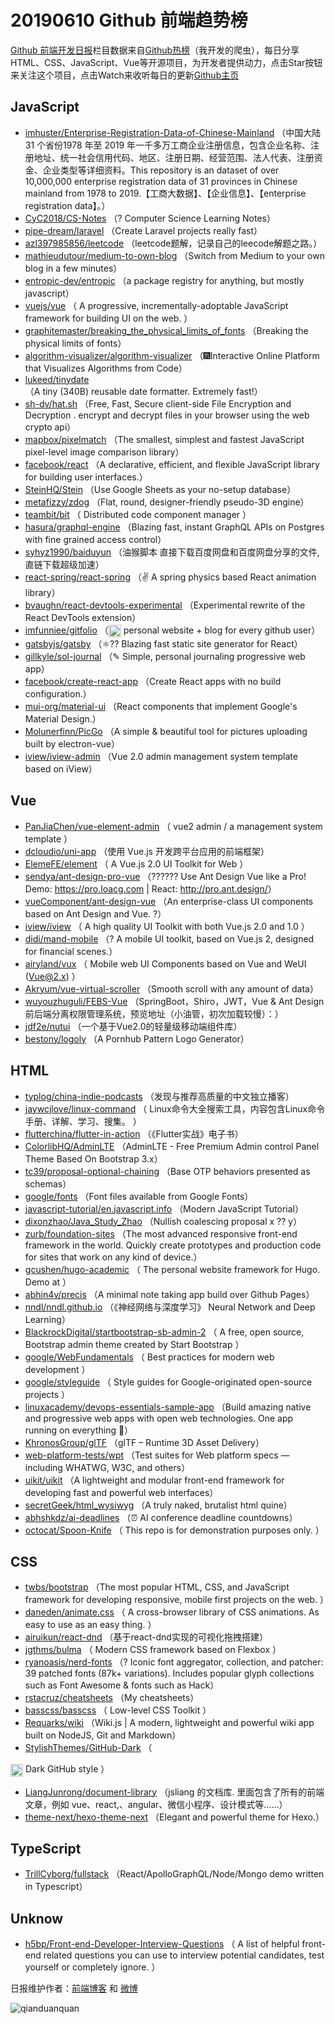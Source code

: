 # 20190610 Github 前端趋势榜

[Github 前端开发日报](http://caibaojian.com/c/news)栏目数据来自[Github热榜](http://news.caibaojian.com/)（我开发的爬虫），每日分享HTML、CSS、JavaScript、Vue等开源项目，为开发者提供动力，点击Star按钮来关注这个项目，点击Watch来收听每日的更新[Github主页](https://github.com/kujian/githubTrending)
## JavaScript

* [imhuster/Enterprise-Registration-Data-of-Chinese-Mainland](https://github.com/imhuster/Enterprise-Registration-Data-of-Chinese-Mainland) （中国大陆 31 个省份1978 年至 2019 年一千多万工商企业注册信息，包含企业名称、注册地址、统一社会信用代码、地区、注册日期、经营范围、法人代表、注册资金、企业类型等详细资料。This repository is an dataset of over 10,000,000 enterprise registration data of 31 provinces in Chinese mainland from 1978 to 2019.【工商大数据】、【企业信息】、【enterprise registration data】。）
* [CyC2018/CS-Notes](https://github.com/CyC2018/CS-Notes) （? Computer Science Learning Notes）
* [pipe-dream/laravel](https://github.com/pipe-dream/laravel) （Create Laravel projects really fast）
* [azl397985856/leetcode](https://github.com/azl397985856/leetcode) （leetcode题解，记录自己的leecode解题之路。）
* [mathieudutour/medium-to-own-blog](https://github.com/mathieudutour/medium-to-own-blog) （Switch from Medium to your own blog in a few minutes）
* [entropic-dev/entropic](https://github.com/entropic-dev/entropic) （a package registry for anything, but mostly javascript）
* [vuejs/vue](https://github.com/vuejs/vue) （
        A progressive, incrementally-adoptable JavaScript framework for building UI on the web.
      ）
* [graphitemaster/breaking_the_physical_limits_of_fonts](https://github.com/graphitemaster/breaking_the_physical_limits_of_fonts) （Breaking the physical limits of fonts）
* [algorithm-visualizer/algorithm-visualizer](https://github.com/algorithm-visualizer/algorithm-visualizer) （&#x1f386;Interactive Online Platform that Visualizes Algorithms from Code）
* [lukeed/tinydate](https://github.com/lukeed/tinydate) （A tiny (340B) reusable date formatter. Extremely fast!）
* [sh-dv/hat.sh](https://github.com/sh-dv/hat.sh) （Free, Fast, Secure client-side File Encryption and Decryption . encrypt and decrypt files in your browser using the web crypto api）
* [mapbox/pixelmatch](https://github.com/mapbox/pixelmatch) （The smallest, simplest and fastest JavaScript pixel-level image comparison library）
* [facebook/react](https://github.com/facebook/react) （A declarative, efficient, and flexible JavaScript library for building user interfaces.）
* [SteinHQ/Stein](https://github.com/SteinHQ/Stein) （Use Google Sheets as your no-setup database）
* [metafizzy/zdog](https://github.com/metafizzy/zdog) （Flat, round, designer-friendly pseudo-3D engine）
* [teambit/bit](https://github.com/teambit/bit) （
        Distributed code component manager
      ）
* [hasura/graphql-engine](https://github.com/hasura/graphql-engine) （Blazing fast, instant GraphQL APIs on Postgres with fine grained access control）
* [syhyz1990/baiduyun](https://github.com/syhyz1990/baiduyun) （油猴脚本 直接下载百度网盘和百度网盘分享的文件,直链下载超级加速）
* [react-spring/react-spring](https://github.com/react-spring/react-spring) （✌️ A spring physics based React animation library）
* [bvaughn/react-devtools-experimental](https://github.com/bvaughn/react-devtools-experimental) （Experimental rewrite of the React DevTools extension）
* [imfunniee/gitfolio](https://github.com/imfunniee/gitfolio) （<img class="emoji" title=":octocat:" alt=":octocat:" src="https://github.githubassets.com/images/icons/emoji/octocat.png" height="20" width="20" align="absmiddle"> personal website + blog for every github user）
* [gatsbyjs/gatsby](https://github.com/gatsbyjs/gatsby) （⚛️?? Blazing fast static site generator for React）
* [gillkyle/sol-journal](https://github.com/gillkyle/sol-journal) （✎ Simple, personal journaling progressive web app）
* [facebook/create-react-app](https://github.com/facebook/create-react-app) （Create React apps with no build configuration.）
* [mui-org/material-ui](https://github.com/mui-org/material-ui) （React components that implement Google's Material Design.）
* [Molunerfinn/PicGo](https://github.com/Molunerfinn/PicGo) （A simple &amp; beautiful tool for pictures uploading built by electron-vue）
* [iview/iview-admin](https://github.com/iview/iview-admin) （Vue 2.0 admin management system template based on iView）

## Vue

* [PanJiaChen/vue-element-admin](https://github.com/PanJiaChen/vue-element-admin) （
        vue2 admin / a management system template
      ）
* [dcloudio/uni-app](https://github.com/dcloudio/uni-app) （使用 Vue.js 开发跨平台应用的前端框架）
* [ElemeFE/element](https://github.com/ElemeFE/element) （
        A Vue.js 2.0 UI Toolkit for Web
      ）
* [sendya/ant-design-pro-vue](https://github.com/sendya/ant-design-pro-vue) （??‍???‍? Use Ant Design Vue like a Pro! Demo: <a href="https://pro.loacg.com" rel="nofollow">https://pro.loacg.com</a> | React: <a href="http://pro.ant.design/" rel="nofollow">http://pro.ant.design/</a>）
* [vueComponent/ant-design-vue](https://github.com/vueComponent/ant-design-vue) （An enterprise-class UI components based on Ant Design and Vue. ?）
* [iview/iview](https://github.com/iview/iview) （
        A high quality UI Toolkit with both Vue.js 2.0 and 1.0
      ）
* [didi/mand-mobile](https://github.com/didi/mand-mobile) （? A mobile UI toolkit, based on Vue.js 2, designed for financial scenes.）
* [airyland/vux](https://github.com/airyland/vux) （
        Mobile web UI Components based on Vue and WeUI (Vue@2.x)
      ）
* [Akryum/vue-virtual-scroller](https://github.com/Akryum/vue-virtual-scroller) （Smooth scroll with any amount of data）
* [wuyouzhuguli/FEBS-Vue](https://github.com/wuyouzhuguli/FEBS-Vue) （SpringBoot，Shiro，JWT，Vue &amp; Ant Design 前后端分离权限管理系统，预览地址（小油管，初次加载较慢）：）
* [jdf2e/nutui](https://github.com/jdf2e/nutui) （一个基于Vue2.0的轻量级移动端组件库）
* [bestony/logoly](https://github.com/bestony/logoly) （A Pornhub Pattern Logo Generator）

## HTML

* [typlog/china-indie-podcasts](https://github.com/typlog/china-indie-podcasts) （发现与推荐高质量的中文独立播客）
* [jaywcjlove/linux-command](https://github.com/jaywcjlove/linux-command) （
        Linux命令大全搜索工具，内容包含Linux命令手册、详解、学习、搜集。
      ）
* [flutterchina/flutter-in-action](https://github.com/flutterchina/flutter-in-action) （《Flutter实战》电子书）
* [ColorlibHQ/AdminLTE](https://github.com/ColorlibHQ/AdminLTE) （AdminLTE - Free Premium Admin control Panel Theme Based On Bootstrap 3.x）
* [tc39/proposal-optional-chaining](https://github.com/tc39/proposal-optional-chaining) （Base OTP behaviors presented as schemas）
* [google/fonts](https://github.com/google/fonts) （Font files available from Google Fonts）
* [javascript-tutorial/en.javascript.info](https://github.com/javascript-tutorial/en.javascript.info) （Modern JavaScript Tutorial）
* [dixonzhao/Java_Study_Zhao](https://github.com/dixonzhao/Java_Study_Zhao) （Nullish coalescing proposal x ?? y）
* [zurb/foundation-sites](https://github.com/zurb/foundation-sites) （The most advanced responsive front-end framework in the world. Quickly create prototypes and production code for sites that work on any kind of device.）
* [gcushen/hugo-academic](https://github.com/gcushen/hugo-academic) （
        The personal website framework for Hugo. Demo at
      ）
* [abhin4v/precis](https://github.com/abhin4v/precis) （A minimal note taking app build over Github Pages）
* [nndl/nndl.github.io](https://github.com/nndl/nndl.github.io) （《神经网络与深度学习》 Neural Network and Deep Learning）
* [BlackrockDigital/startbootstrap-sb-admin-2](https://github.com/BlackrockDigital/startbootstrap-sb-admin-2) （
        A free, open source, Bootstrap admin theme created by Start Bootstrap
      ）
* [google/WebFundamentals](https://github.com/google/WebFundamentals) （
        Best practices for modern web development
      ）
* [google/styleguide](https://github.com/google/styleguide) （
        Style guides for Google-originated open-source projects
      ）
* [linuxacademy/devops-essentials-sample-app](https://github.com/linuxacademy/devops-essentials-sample-app) （Build amazing native and progressive web apps with open web technologies. One app running on everything &#x1f389;）
* [KhronosGroup/glTF](https://github.com/KhronosGroup/glTF) （glTF – Runtime 3D Asset Delivery）
* [web-platform-tests/wpt](https://github.com/web-platform-tests/wpt) （Test suites for Web platform specs — including WHATWG, W3C, and others）
* [uikit/uikit](https://github.com/uikit/uikit) （A lightweight and modular front-end framework for developing fast and powerful web interfaces）
* [secretGeek/html_wysiwyg](https://github.com/secretGeek/html_wysiwyg) （A truly naked, brutalist html quine）
* [abhshkdz/ai-deadlines](https://github.com/abhshkdz/ai-deadlines) （⏰ AI conference deadline countdowns）
* [octocat/Spoon-Knife](https://github.com/octocat/Spoon-Knife) （
        This repo is for demonstration purposes only.
      ）

## CSS

* [twbs/bootstrap](https://github.com/twbs/bootstrap) （The most popular HTML, CSS, and JavaScript framework for developing responsive, mobile first projects on the web.
      ）
* [daneden/animate.css](https://github.com/daneden/animate.css) （
        A cross-browser library of CSS animations. As easy to use as an easy thing.
      ）
* [airuikun/react-dnd](https://github.com/airuikun/react-dnd) （基于react-dnd实现的可视化拖拽搭建）
* [jgthms/bulma](https://github.com/jgthms/bulma) （
        Modern CSS framework based on Flexbox
      ）
* [ryanoasis/nerd-fonts](https://github.com/ryanoasis/nerd-fonts) （? Iconic font aggregator, collection, and patcher: 39 patched fonts (87k+ variations). Includes popular glyph collections such as Font Awesome &amp; fonts such as Hack）
* [rstacruz/cheatsheets](https://github.com/rstacruz/cheatsheets) （My cheatsheets）
* [basscss/basscss](https://github.com/basscss/basscss) （
        Low-level CSS Toolkit
      ）
* [Requarks/wiki](https://github.com/Requarks/wiki) （Wiki.js | A modern, lightweight and powerful wiki app built on NodeJS, Git and Markdown）
* [StylishThemes/GitHub-Dark](https://github.com/StylishThemes/GitHub-Dark) （
        
<img class="emoji" title=":octocat:" alt=":octocat:" src="https://assets-cdn.github.com/images/icons/emoji/octocat.png" height="20" width="20" align="absmiddle"> Dark GitHub style
      ）
* [LiangJunrong/document-library](https://github.com/LiangJunrong/document-library) （jsliang 的文档库. 里面包含了所有的前端文章，例如 vue、react,、angular、微信小程序、设计模式等……）
* [theme-next/hexo-theme-next](https://github.com/theme-next/hexo-theme-next) （Elegant and powerful theme for Hexo.）

## TypeScript

* [TrillCyborg/fullstack](https://github.com/TrillCyborg/fullstack) （React/ApolloGraphQL/Node/Mongo demo written in Typescript）

## Unknow

* [h5bp/Front-end-Developer-Interview-Questions](https://github.com/h5bp/Front-end-Developer-Interview-Questions) （
        A list of helpful front-end related questions you can use to interview potential candidates, test yourself or completely ignore.
      ）


日报维护作者：[前端博客](http://caibaojian.com/) 和 [微博](http://caibaojian.com/go/weibo)

![qianduanquan](https://user-images.githubusercontent.com/3055447/38468989-651132ac-3b80-11e8-8e6b-15122322a9d7.png)